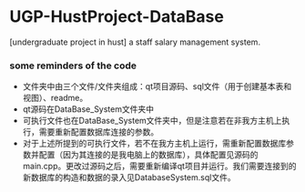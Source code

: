 # UGP-HustProject-DataBase
[undergraduate project in hust] a staff salary management system.
### some reminders of the code
* 文件夹中由三个文件/文件夹组成：qt项目源码、sql文件（用于创建基本表和视图）、readme。
* qt源码在DataBase_System文件夹中
* 可执行文件也在DataBase_System文件夹中，但是注意若在非我方主机上执行，需要重新配置数据库连接的参数。
* 对于上述所提到的可执行文件，若不在我方主机上运行，需重新配置数据库参数并配置（因为其连接的是我电脑上的数据库），具体配置见源码的main.cpp。更改过源码之后，需要重新编译qt项目并运行。我们需要连接到的新数据库的构造和数据的录入见DatabaseSystem.sql文件。
